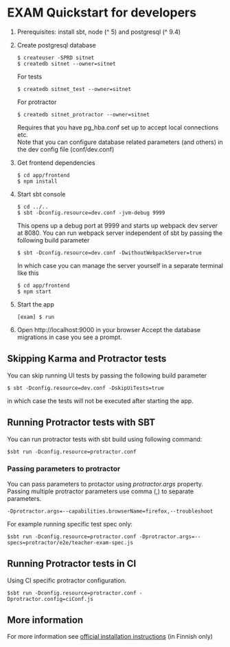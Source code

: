 EXAM Quickstart for developers
=====================================

1.  Prerequisites: install sbt, node (^ 5) and postgresql (^ 9.4)

2.  Create postgresql database

        $ createuser -SPRD sitnet
        $ createdb sitnet --owner=sitnet
        
    For tests
    
        $ createdb sitnet_test --owner=sitnet
        
    For protractor
        
        $ createdb sitnet_protractor --owner=sitnet

    Requires that you have pg_hba.conf set up to accept local connections etc.  
    Note that you can configure database related parameters (and others) in the dev config file (conf/dev.conf)

3.  Get frontend dependencies

        $ cd app/frontend
        $ npm install       

4.  Start sbt console
        
        $ cd ../..
        $ sbt -Dconfig.resource=dev.conf -jvm-debug 9999

    This opens up a debug port at 9999 and starts up webpack dev server at 8080. You can run webpack server independent of
    sbt by passing the following build parameter
    
        $ sbt -Dconfig.resource=dev.conf -DwithoutWebpackServer=true
        
    In which case you can manage the server yourself in a separate terminal like this
    
        $ cd app/frontend
        $ npm start    

5.  Start the app

        [exam] $ run

6.  Open http://localhost:9000 in your browser
    Accept the database migrations in case you see a prompt.

## Skipping Karma and Protractor tests

You can skip running UI tests by passing the following build parameter

    $ sbt -Dconfig.resource=dev.conf -DskipUiTests=true
    
in which case the tests will not be executed after starting the app.     

## Running Protractor tests with SBT

You can run protractor tests with sbt build using following command:

    $sbt run -Dconfig.resource=protractor.conf

### Passing parameters to protractor

You can pass parameters to protactor using _protractor.args_ property.
Passing multiple protractor parameters use comma (,) to separate parameters.

    -Dprotractor.args=--capabilities.browserName=firefox,--troubleshoot

For example running specific test spec only:

    $sbt run -Dconfig.resource=protractor.conf -Dprotractor.args=--specs=protractor/e2e/teacher-exam-spec.js

## Running Protractor tests in CI

Using CI specific protractor configuration.

    $sbt run -Dconfig.resource=protractor.conf -Dprotractor.config=ciConf.js

## More information
For more information see [official installation instructions](https://confluence.csc.fi/display/EXAM/Asennusohjeet) (in Finnish only)
